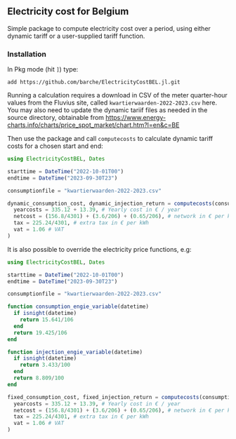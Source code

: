 ## Electricity cost for Belgium

Simple package to compute electricity cost over a period, using either dynamic tariff or a user-supplied tariff function.

### Installation

In Pkg mode (hit `]`) type:

```
add https://github.com/barche/ElectricityCostBEL.jl.git
```

Running a calculation requires a download in CSV of the meter quarter-hour values from the Fluvius site, called `kwartierwaarden-2022-2023.csv` here. You may also need to update the dynamic tariif files as needed in the source directory, obtainable from https://www.energy-charts.info/charts/price_spot_market/chart.htm?l=en&c=BE

Then use the package and call `computecosts` to calculate dynamic tariff costs for a chosen start and end:

```julia
using ElectricityCostBEL, Dates

starttime = DateTime("2022-10-01T00")
endtime = DateTime("2023-09-30T23")

consumptionfile = "kwartierwaarden-2022-2023.csv"

dynamic_consumption_cost, dynamic_injection_return = computecosts(consumptionfile, starttime, endtime;
  yearcosts = 335.12 + 13.39, # Yearly cost in € / year
  netcost = (156.8/4301) + (3.6/206) + (0.65/206), # network in € per kwh
  tax = 225.24/4301, # extra tax in € per kWh
  vat = 1.06 # VAT
)
```

It is also possible to override the electricity price functions, e.g:

```julia
using ElectricityCostBEL, Dates

starttime = DateTime("2022-10-01T00")
endtime = DateTime("2023-09-30T23")

consumptionfile = "kwartierwaarden-2022-2023.csv"

function consumption_engie_variable(datetime)
  if isnight(datetime)
    return 15.641/106
  end
  return 19.425/106
end

function injection_engie_variable(datetime)
  if isnight(datetime)
    return 3.433/100
  end
  return 8.809/100
end

fixed_consumption_cost, fixed_injection_return = computecosts(consumptionfile, starttime, endtime, consumption_engie_variable, injection_engie_variable;
  yearcosts = 335.12 + 13.39, # Yearly cost in € / year
  netcost = (156.8/4301) + (3.6/206) + (0.65/206), # network in € per kwh
  tax = 225.24/4301, # extra tax in € per kWh
  vat = 1.06 # VAT
)
```
